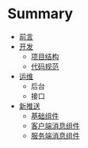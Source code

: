 # Summary

* [前言](README.md)
* [开发](code.md)
   * [项目结构](code_structure.md)
   * [代码规范](code_rules.md)
* [运维](interface.md)
   * 后台
   * 接口
* [新推送](newpush.md)
   * [基础组件](newpush-base.md)
   * [客户端消息组件](push-center-access.md)
   * [服务端消息组件](push-api-server.md)

